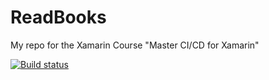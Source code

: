 # ReadBooks
My repo for the Xamarin Course "Master CI/CD for Xamarin"

[![Build status](https://build.appcenter.ms/v0.1/apps/a34bbab2-0cf3-463a-9460-168973372d6a/branches/dev/badge)](https://appcenter.ms)
